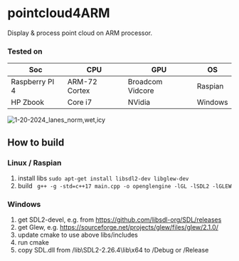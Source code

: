 # pointcloud4ARM

Display & process point cloud on ARM processor.


### Tested on

| Soc  | CPU  | GPU  | OS  |
|---|---|---|---|
|  Raspberry PI 4 | ARM-72 Cortex  | Broadcom Vidcore  | Raspian
|  HP Zbook | Core i7  | NVidia  | Windows


![1-20-2024_lanes_norm,wet,icy](https://github.com/kerm1t/brake_cascade/assets/26294323/7ad6ec16-5e65-4118-9924-05db2c54d6c9)


How to build
------
### Linux / Raspian


1. install libs
``` sudo apt-get install libsdl2-dev libglew-dev ```
2. build
``` g++ -g -std=c++17 main.cpp -o openglengine -lGL -lSDL2 -lGLEW```


### Windows

1. get SDL2-devel, e.g. from https://github.com/libsdl-org/SDL/releases
2. get Glew, e.g. https://sourceforge.net/projects/glew/files/glew/2.1.0/
3. update cmake to use above libs/includes
4. run cmake
5. copy SDL.dll from /lib\SDL2-2.26.4\lib\x64 to /Debug or /Release
